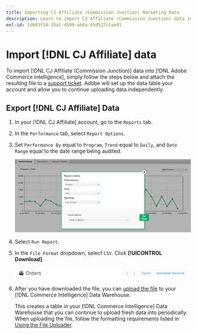 ```yaml
---
title: Importing CJ Affiliate (Commission Junction) Marketing Data
description: Learn to import CJ Affiliate (Commission Junction) data into [!DNL Commerce Intelligence].L Commerce Intelligence].
exl-id: 1db83f34-15a1-4599-ab0a-65d527ccae01
---
```

# Import [!DNL CJ Affiliate] data

To import [!DNL CJ Affiliate (Commission Junction)] data into [!DNL Adobe Commerce Intelligence], simply follow the steps below and attach the resulting file to a [support ticket](https://experienceleague.adobe.com/docs/commerce-knowledge-base/kb/troubleshooting/miscellaneous/mbi-service-policies.html?lang=en). Adobe will set up the data table your account and allow you to continue uploading data independently.

## Export [!DNL CJ Affiliate] Data

1. In your [!DNL CJ Affiliate] account, go to the `Reports` tab.

1. In the `Performance` tab, select `Report Options`.

1. Set `Performance By` equal to `Program`, `Trend` equal to `Daily`, and `Date Range` equal to the date range being audited.

    ![export-cj-affiliate-data](../../../assets/export-cj-affiliate-data-1.png)<!--{:.zoom}-->

1. Select `Run Report`.

1. In the `File Format` dropdown, select `CSV`.  Click **[!UICONTROL Download]**.

    ![export cj affiliate data](../../../assets/export-an-individual-order-2.jpg)<!--{:.zoom}-->

1. After  you have downloaded the file, you can [upload the file](../connecting-data/using-file-uploader.md) to your [!DNL Commerce Intelligence] Data Warehouse.

   This creates a table in your [!DNL Commerce Intelligence] Data Warehouse that you can continue to upload fresh data into periodically. When uploading the file, follow the formatting requirements listed in [Using the File Uploader](../connecting-data/using-file-uploader.md).
